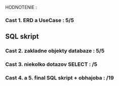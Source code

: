 HODNOTENIE : 
### Cast 1. ERD a UseCase : 5/5

## SQL skript
### Cast 2. zakladne objekty databaze : 5/5
### Cast 3. niekolko dotazov SELECT : /5
### Cast 4. a 5. final SQL skript + obhajoba : /19
